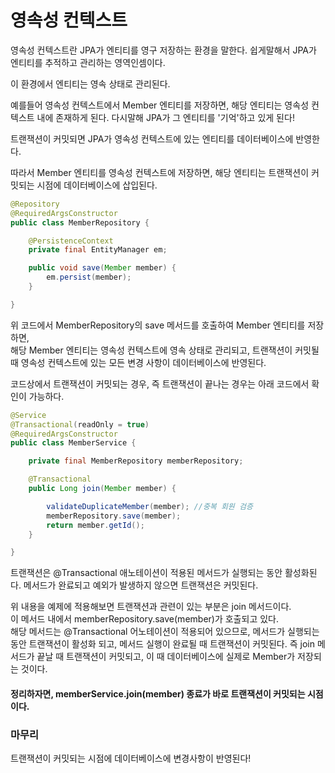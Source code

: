 # 영속성 컨텍스트

영속성 컨텍스트란 JPA가 엔티티를 영구 저장하는 환경을 말한다. 쉽게말해서 JPA가 엔티티를 추적하고 관리하는 영역인셈이다.

이 환경에서 엔티티는 영속 상태로 관리된다.

예를들어 영속성 컨텍스트에서 Member 엔티티를 저장하면, 해당 엔티티는 영속성 컨텍스트 내에 존재하게 된다. 다시말해 JPA가 그 엔티티를 '기억'하고 있게 된다!

트랜잭션이 커밋되면 JPA가 영속성 컨텍스트에 있는 엔티티를 데이터베이스에 반영한다.

따라서 Member 엔티티를 영속성 컨텍스트에 저장하면, 해당 엔티티는 트랜잭션이 커밋되는 시점에 데이터베이스에 삽입된다.
```java
@Repository
@RequiredArgsConstructor
public class MemberRepository {

    @PersistenceContext
    private final EntityManager em;

    public void save(Member member) {
        em.persist(member);
    }

}
```

위 코드에서 MemberRepository의 save 메서드를 호출하여 Member 엔티티를 저장하면,   
해당 Member 엔티티는 영속성 컨텍스트에 영속 상태로 관리되고, 트랜잭션이 커밋될 때 영속성 컨텍스트에 있는 모든 변경 사항이 데이터베이스에 반영된다.


코드상에서 트랜잭션이 커밋되는 경우, 즉 트랜잭션이 끝나는 경우는 아래 코드에서 확인이 가능하다.

```java
@Service
@Transactional(readOnly = true)
@RequiredArgsConstructor
public class MemberService {

    private final MemberRepository memberRepository;

    @Transactional
    public Long join(Member member) {

        validateDuplicateMember(member); //중복 회원 검증
        memberRepository.save(member);
        return member.getId();
    }

}
```
트랜잭션은 @Transactional 애노테이션이 적용된 메서드가 실행되는 동안 활성화된다. 
메서드가 완료되고 예외가 발생하지 않으면 트랜잭션은 커밋된다.  

위 내용을 예제에 적용해보면 트랜잭션과 관련이 있는 부분은 join 메서드이다.  
이 메서드 내에서 memberRepository.save(member)가 호출되고 있다.  
해당 메서드는 @Transactional 어노테이션이 적용되어 있으므로, 메서드가 실행되는 동안 트랜잭션이 활성화 되고, 메서드 실행이 완료될 때 트랜잭션이 커밋된다.
즉 join 메서드가 끝날 때 트랜잭션이 커밋되고, 이 때 데이터베이스에 실제로 Member가 저장되는 것이다.  

#### 정리하자면, memberService.join(member) 종료가 바로 트랜잭션이 커밋되는 시점이다.

### 마무리
트랜잭션이 커밋되는 시점에 데이터베이스에 변경사항이 반영된다!
